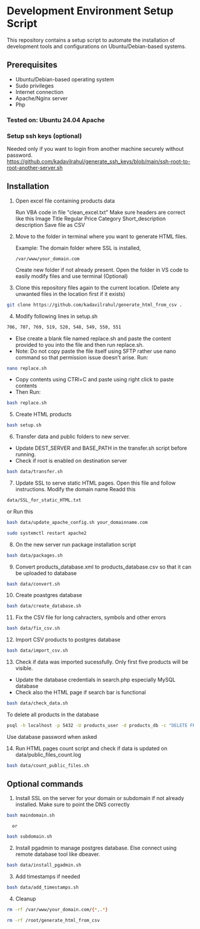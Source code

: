 # Development Environment Setup Script

This repository contains a setup script to automate the installation of development tools and configurations on Ubuntu/Debian-based systems.

## Prerequisites

- Ubuntu/Debian-based operating system
- Sudo privileges
- Internet connection
- Apache/Nginx server
- Php

### Tested on: Ubuntu 24.04 Apache

### Setup ssh keys (optional)
Needed only if you want to login from another machine securely without password.
https://github.com/kadavilrahul/generate_ssh_keys/blob/main/ssh-root-to-root-another-server.sh

## Installation

1. Open excel file containing products data
   
   Run VBA code in file "clean_excel.txt"
   Make sure headers are correct like this
   Image	Title	Regular Price	Category	Short_description	description
   Save file as CSV

2. Move to the folder in terminal where you want to generate HTML files.

    Example: The domain folder where SSL is installed, 
    
    `/var/www/your_domain.com`

    Create new folder if not already present.
    Open the folder in VS code to easily modify files and use terminal (Optional)

3. Clone this repository files again to the current location. (Delete any unwanted files in the location first if it exists)

```bash
git clone https://github.com/kadavilrahul/generate_html_from_csv .
```

4. Modify following lines in setup.sh
```bash 
706, 707, 769, 519, 520, 548, 549, 550, 551
```
- Else create a blank file named replace.sh and paste the content provided to you into the file and then run replace.sh.
- Note: Do not copy paste the file itself using SFTP rather use nano command so that permission issue doesn't arise.
Run:
```bash 
nano replace.sh
```
- Copy contents using CTRl+C and paste using right click to paste contents
- Then Run:
```bash 
bash replace.sh
```

5. Create HTML products

```bash
bash setup.sh
```

6. Transfer data and public folders to new server.
- Update DEST_SERVER and BASE_PATH in the transfer.sh script before running.
- Check if root is enabled on destination server

```bash
bash data/transfer.sh
```

7. Update SSL to serve static HTML pages. Open this file and follow instructions.
Modify the domain name
Readd this
```bash
data/SSL_for_static_HTML.txt
```
or
Run this
```bash
bash data/update_apache_config.sh your_domainname.com
```
```bash
sudo systemctl restart apache2
```

8. On the new server run package installation script

```bash 
bash data/packages.sh
```

9. Convert products_database.xml to products_database.csv so that it can be uploaded to database

```bash
bash data/convert.sh
```

10. Create poastgres database

```bash
bash data/create_database.sh
```

11. Fix the CSV file for long cahracters, symbols and other errors

```bash
bash data/fix_csv.sh
```

12. Import CSV products to postgres database

```bash
bash data/import_csv.sh
```

13. Check if data was imported sucessfully. Only first five products will be visible.
- Update the database credentials in search.php especially MySQL database
- Check also the HTML page if search bar is functional

```bash
bash data/check_data.sh
```
To delete all products in the database
```bash
psql -h localhost -p 5432 -U products_user -d products_db -c "DELETE FROM products;"
```
Use database password when asked

14. Run HTML pages count script and check if data is updated on data/public_files_count.log

```bash
bash data/count_public_files.sh
```

## Optional commands

1. Install SSL on the server for your domain or subdomain if not already installed.
   Make sure to point the DNS correctly

```bash
bash maindomain.sh
```
      or

```bash
bash subdomain.sh
```

2. Install pgadmin to manage postgres database. Else connect using remote database tool like dbeaver.

```bash
bash data/install_pgadmin.sh
```

3. Add timestamps if needed
    
```bash
bash data/add_timestamps.sh
```

4. Cleanup

```bash
rm -rf /var/www/your_domain.com/{*,.*}
```

```bash
rm -rf /root/generate_html_from_csv
```
